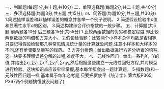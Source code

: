 一、判断题(每题1分,共十题,共10分)
 二、单项选择题(每题2分,共二十题,共40分)
 三、多项选择题(每题3分,共五题,共15分);
 四、简答题(每题10分,共三题,共30分)
 1.简述抽样误差和非抽样误差的概念并各举一个例子说明。
 2.简述假设检验中$p$值和显著性水平$\alpha$的区别。
 3.简述构建综合评价指数的一般步骤。
 五、计算题(共5题,前两题各10分,后三题各15分,共55分)
 1.比较两组数据的优劣和稳定程度,即比较两组数据的均值和方差大小。
 2.假设检验题：比较两个小样本总体均数是否相等,只要记得假设检验那几种常见情况统计量的计算就没问题,注意小样本和大样本的不同,还有步骤要尽量写的规范。
 3.方差分析题：给出数据进行方差分析表的填写,这一块要多理解误差分解的过程,难度不大。
 4.一元线性回归：给出一系列$X，Y$的值,并给出$\sum x_i,\sum y_i,\sum x^2_i,\sum y_i^2,\sum x_iy_i$,然后根据这些建立一元线性回归方程,并对模型进行检验。这块知识点应该牢牢掌握,基本每年都会出一题计算题。
 5·指数题(和一元线性回归题一样,基本属于每年必考题,只要把贾俊平《统计学》第六版P365, P367两个例题搞懂就没问题了)
 ​

 ​

 
